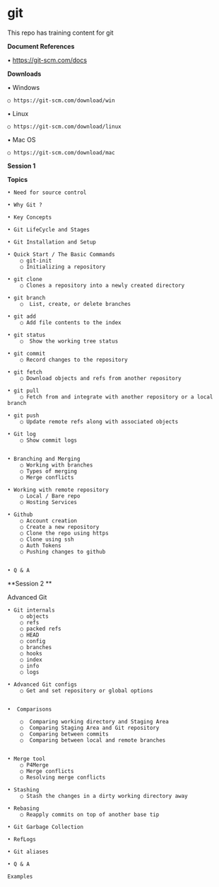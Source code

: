 # git 

This repo has training content for git


**Document References**

• https://git-scm.com/docs

**Downloads**

• Windows

	○ https://git-scm.com/download/win
	
• Linux

	○ https://git-scm.com/download/linux
	
• Mac OS

	○ https://git-scm.com/download/mac
	

**Session 1**

**Topics**

	• Need for source control

	• Why Git ?

	• Key Concepts 

	• Git LifeCycle and Stages

	• Git Installation and Setup

	• Quick Start / The Basic Commands
		○ git-init 
		○ Initializing a repository
    
	• git clone
		○ Clones a repository into a newly created directory
    
	• git branch
		○  List, create, or delete branches
    
	• git add
		○ Add file contents to the index
    
	• git status
		○  Show the working tree status
    
	• git commit
		○ Record changes to the repository
    
	• git fetch
		○ Download objects and refs from another repository
    
	• git pull 
		○ Fetch from and integrate with another repository or a local branch
    
	• git push
		○ Update remote refs along with associated objects
    
	• Git log
		○ Show commit logs


	• Branching and Merging
		○ Working with branches
		○ Types of merging
		○ Merge conflicts

	• Working with remote repository
		○ Local / Bare repo
		○ Hosting Services

	• Github 
		○ Account creation
		○ Create a new repository
		○ Clone the repo using https
		○ Clone using ssh
		○ Auth Tokens
		○ Pushing changes to github
  

	• Q & A


**Session 2 **

Advanced Git

	• Git internals
		○ objects
		○ refs
		○ packed refs
		○ HEAD
		○ config
		○ branches
		○ hooks
		○ index
		○ info
		○ logs

	• Advanced Git configs
		○ Get and set repository or global options


	•  Comparisons 
    
		○  Comparing working directory and Staging Area
		○  Comparing Staging Area and Git repository
		○  Comparing between commits
		○  Comparing between local and remote branches
    
  
	• Merge tool
		○ P4Merge
		○ Merge conflicts
		○ Resolving merge conflicts

	• Stashing
		○ Stash the changes in a dirty working directory away

	• Rebasing
		○ Reapply commits on top of another base tip
    
	• Git Garbage Collection
  
	• RefLogs

	• Git aliases

	• Q & A

	Examples



